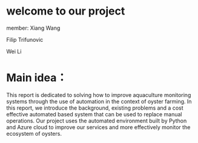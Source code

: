 # welcome to our project
member:
Xiang Wang 

Filip Trifunovic

Wei Li 
# Main idea：
This report is dedicated to solving how to improve aquaculture monitoring systems through the use of automation in the context of oyster farming. In this report, we introduce the background, existing problems and a cost effective automated based system that can be used to replace manual operations. 
Our project uses the automated environment built by Python and Azure cloud to improve our services and more effectively monitor the ecosystem of oysters.
